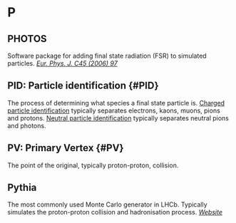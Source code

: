 # P

## PHOTOS

Software package for adding final state radiation (FSR) to simulated particles.
[_Eur. Phys. J. C45 (2006) 97_](https://doi.org/10.1016/0010-4655(91)90012-A)

## PID: Particle identification {#PID}

The process of determining what species a final state particle is.
[Charged particle identification](https://twiki.cern.ch/twiki/bin/viewauth/LHCbPhysics/ChargedPID) typically separates electrons, kaons, muons, pions and protons.
[Neutral particle identification](https://twiki.cern.ch/twiki/bin/view/LHCbPhysics/CalorimeterObjectsToolsGroup) typically separates neutral pions and photons.

## PV: Primary Vertex {#PV}

The point of the original, typically proton-proton, collision.

## Pythia

The most commonly used Monte Carlo generator in LHCb.
Typically simulates the proton-proton collision and hadronisation process.
[_Website_](http://home.thep.lu.se/~torbjorn/Pythia.html)
